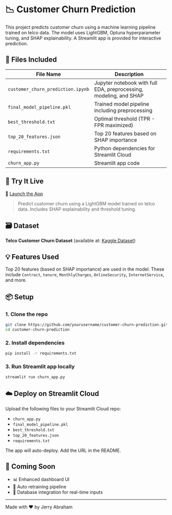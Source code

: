 
# 📉 Customer Churn Prediction

This project predicts customer churn using a machine learning pipeline trained on telco data. The model uses LightGBM, Optuna hyperparameter tuning, and SHAP explainability. A Streamlit app is provided for interactive prediction.

## 📂 Files Included

| File Name                          | Description |
|-----------------------------------|-------------|
| `customer_churn_prediction.ipynb` | Jupyter notebook with full EDA, preprocessing, modeling, and SHAP |
| `final_model_pipeline.pkl`        | Trained model pipeline including preprocessing |
| `best_threshold.txt`              | Optimal threshold (TPR - FPR maximized) |
| `top_20_features.json`            | Top 20 features based on SHAP importance |
| `requirements.txt`                | Python dependencies for Streamlit Cloud |
| `churn_app.py`                    | Streamlit app code |

## 🚀 Try It Live

🔗 [Launch the App](https://customerchurn-prediction-jerryab31.streamlit.app)

> Predict customer churn using a LightGBM model trained on telco data. Includes SHAP explainability and threshold tuning.

## 🗃️ Dataset

**Telco Customer Churn Dataset** (available at: [Kaggle Dataset](https://www.kaggle.com/datasets/blastchar/telco-customer-churn))

## 💡 Features Used

Top 20 features (based on SHAP importance) are used in the model. These include `Contract`, `tenure`, `MonthlyCharges`, `OnlineSecurity`, `InternetService`, and more.

## 📦 Setup

### 1. Clone the repo

```bash
git clone https://github.com/yourusername/customer-churn-prediction.git
cd customer-churn-prediction
```

### 2. Install dependencies

```bash
pip install -r requirements.txt
```

### 3. Run Streamlit app locally

```bash
streamlit run churn_app.py
```

## ☁️ Deploy on Streamlit Cloud

Upload the following files to your Streamlit Cloud repo:

- `churn_app.py`
- `final_model_pipeline.pkl`
- `best_threshold.txt`
- `top_20_features.json`
- `requirements.txt`

The app will auto-deploy. Add the URL in the README.

## 📌 Coming Soon

- 📊 Enhanced dashboard UI
- 🧠 Auto retraining pipeline
- 🔗 Database integration for real-time inputs

---

Made with ❤️ by Jerry Abraham
